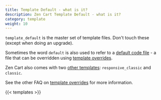 ```yaml
---
title: Template Default - what is it? 
description: Zen Cart Template Default - what is it? 
category: template
weight: 10
---
```


`template_default` is the master set of template files. Don't touch these (except when doing an upgrade).

Sometimes the word `default` is also used to refer to a 
[default code file](/user/new_user_topics/no_such_file/#how-do-you-find-the-default-file) - a file that can be 
overridden using [template overrides](/user/new_user_topics/overrides/).

Zen Cart also comes with two [other templates](/user/template/other_templates): 
`responsive_classic` and `classic`. 

See the other FAQ on [template overrides](/user/template/template_overrides) for more information.

{{< templates >}}
